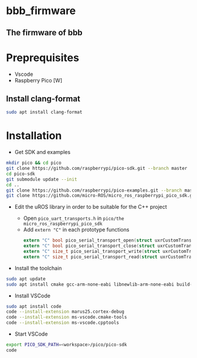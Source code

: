 # bbb_firmware
The firmware of bbb
---
# Preprequisites
- Vscode
- Raspberry Pico [W]
## Install clang-format
```bash
sudo apt install clang-format
```


# Installation


- Get SDK and examples
```bash
mkdir pico && cd pico
git clone https://github.com/raspberrypi/pico-sdk.git --branch master
cd pico-sdk
git submodule update --init
cd ..
git clone https://github.com/raspberrypi/pico-examples.git --branch master
git clone https://github.com/micro-ROS/micro_ros_raspberrypi_pico_sdk.git --branch humble
```

- Edit the uROS library in order to be suitable for the C++ project
  - Open `pico_uart_transports.h` in `pico/the micro_ros_raspberrypi_pico_sdk`
  - Add `extern "C"` in each prototype functions
    ```C
    extern "C" bool pico_serial_transport_open(struct uxrCustomTransport * transport);
    extern "C" bool pico_serial_transport_close(struct uxrCustomTransport * transport);
    extern "C" size_t pico_serial_transport_write(struct uxrCustomTransport* transport, const uint8_t * buf, size_t len, uint8_t * err);
    extern "C" size_t pico_serial_transport_read(struct uxrCustomTransport* transport, uint8_t* buf, size_t len, int timeout, uint8_t* err);
    ```

- Install the toolchain
```bash
sudo apt update
sudo apt install cmake gcc-arm-none-eabi libnewlib-arm-none-eabi build-essential libstdc++-arm-none-eabi-newlib
```

- Install VSCode
```bash
sudo apt install code
code --install-extension marus25.cortex-debug
code --install-extension ms-vscode.cmake-tools
code --install-extension ms-vscode.cpptools
```

- Start VSCode
```bash
export PICO_SDK_PATH=<workspace>/pico/pico-sdk
code
```

